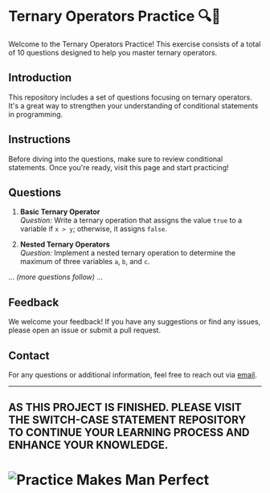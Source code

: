 # Ternary Operators Practice 🔍📝

Welcome to the Ternary Operators Practice! This exercise consists of a total of 10 questions designed to help you master ternary operators.



## Introduction
This repository includes a set of questions focusing on ternary operators. It's a great way to strengthen your understanding of conditional statements in programming. 

## Instructions
Before diving into the questions, make sure to review conditional statements. Once you're ready, visit this page and start practicing!

## Questions
1. **Basic Ternary Operator**  
   _Question:_ Write a ternary operation that assigns the value `true` to a variable if `x > y`; otherwise, it assigns `false`.
   
2. **Nested Ternary Operators**  
   _Question:_ Implement a nested ternary operation to determine the maximum of three variables `a`, `b`, and `c`.

... _(more questions follow)_ ...

## Feedback
We welcome your feedback! If you have any suggestions or find any issues, please open an issue or submit a pull request.

## Contact
For any questions or additional information, feel free to reach out via [email](mailto:youremail@example.com).

---

## AS THIS PROJECT IS FINISHED. PLEASE VISIT THE SWITCH-CASE STATEMENT REPOSITORY TO CONTINUE YOUR LEARNING PROCESS AND ENHANCE YOUR KNOWLEDGE.

# ![Practice Makes Man Perfect](https://img.shields.io/badge/practice-makes%20perfect-brightgreen.svg)


